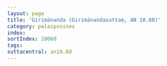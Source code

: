 ```yaml
---
layout: page
title: 'Girimānanda (Girimānandasuttaṃ, AN 10.60)'
category: palaipsnines
index:
sortIndex: 10060
tags: 
suttacentral: an10.60
---
```

